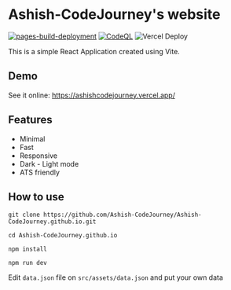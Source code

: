 # Ashish-CodeJourney's website

[![pages-build-deployment](https://github.com/Ashish-CodeJourney/Ashish-CodeJourney.github.io/actions/workflows/pages/pages-build-deployment/badge.svg)](https://github.com/Ashish-CodeJourney/Ashish-CodeJourney.github.io/actions/workflows/pages/pages-build-deployment)
[![CodeQL](https://github.com/Ashish-CodeJourney/Ashish-CodeJourney.github.io/actions/workflows/github-code-scanning/codeql/badge.svg)](https://github.com/Ashish-CodeJourney/Ashish-CodeJourney.github.io/actions/workflows/github-code-scanning/codeql)
![Vercel Deploy](https://deploy-badge.vercel.app/vercel/ashishcodejourney)

This is a simple React Application created using Vite.

## Demo

See it online: https://ashishcodejourney.vercel.app/

## Features

- Minimal
- Fast
- Responsive
- Dark - Light mode
- ATS friendly

## How to use

```
git clone https://github.com/Ashish-CodeJourney/Ashish-CodeJourney.github.io.git
```
```
cd Ashish-CodeJourney.github.io
```
```
npm install
```
```
npm run dev
```

Edit ```data.json``` file on `src/assets/data.json` and put your own data
